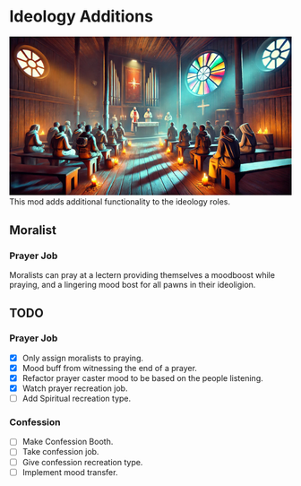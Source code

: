 # Ideology Additions
<img src="./About/Preview.png"/>
This mod adds additional functionality to the ideology roles. 

## Moralist
### Prayer Job
Moralists can pray at a lectern providing themselves a moodboost while praying, and a lingering mood bost for all pawns in their ideoligion.


## TODO
### Prayer Job
  - [X] Only assign moralists to praying.
  - [X] Mood buff from witnessing the end of a prayer.
  - [X] Refactor prayer caster mood to be based on the people listening.
  - [X] Watch prayer recreation job.
  - [ ] Add Spiritual recreation type.
### Confession
- [ ] Make Confession Booth.
- [ ] Take confession job.
- [ ] Give confession recreation type.
- [ ] Implement mood transfer.
